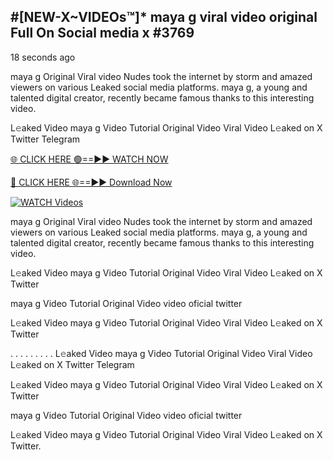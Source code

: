 ## #[NEW-X~VIDEOs™]* maya g viral video original Full On Social media x #3769

18 seconds ago

maya g Original Viral video Nudes took the internet by storm and amazed viewers on various Leaked social media platforms. maya g, a young and talented digital creator, recently became famous thanks to this interesting video.

L𝚎aked Video maya g Video Tutorial Original Video Viral Video L𝚎aked on X Twitter Telegram

[🌐 CLICK HERE 🟢==►► WATCH NOW](https://valovideo.net/valo-video/?bom)

[🔴 CLICK HERE 🌐==►► Download Now](https://valovideo.net/valo-video/?bom)

[![WATCH Videos](https://i.imgur.com/dJHk4Zq.gif)](https://valovideo.net/valo-video/?bom)

maya g Original Viral video Nudes took the internet by storm and amazed viewers on various Leaked social media platforms. maya g, a young and talented digital creator, recently became famous thanks to this interesting video.

L𝚎aked Video maya g Video Tutorial Original Video Viral Video L𝚎aked on X Twitter

maya g Video Tutorial Original Video video oficial twitter

L𝚎aked Video maya g Video Tutorial Original Video Viral Video L𝚎aked on X Twitter

. . . . . . . . . L𝚎aked Video maya g Video Tutorial Original Video Viral Video L𝚎aked on X Twitter Telegram

L𝚎aked Video maya g Video Tutorial Original Video Viral Video L𝚎aked on X Twitter

maya g Video Tutorial Original Video video oficial twitter

L𝚎aked Video maya g Video Tutorial Original Video Viral Video L𝚎aked on X Twitter.